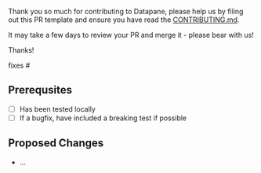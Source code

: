 Thank you so much for contributing to Datapane, please help us by filing out this PR template and ensure you have read the [CONTRIBUTING.md](../CONTRIBUTING.md).

It may take a few days to review your PR and merge it - please bear with us!

Thanks!

fixes #

## Prerequsites

- [ ] Has been tested locally
- [ ] If a bugfix, have included a breaking test if possible

## Proposed Changes

- ...

